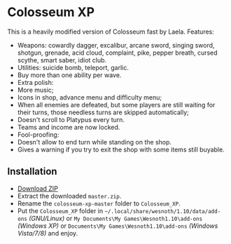 Colosseum XP
============

  This is a heavily modified version of Colosseum fast by Laela. Features:

  * Weapons: cowardly dagger, excalibur, arcane sword, singing sword, shotgun,
    grenade, acid cloud, complaint, pike, pepper breath, cursed scythe,
    smart saber, idiot club.
  * Utilities: suicide bomb, teleport, garlic.
  * Buy more than one ability per wave.
  * Extra polish:
   * More music;
   * Icons in shop, advance menu and difficulty menu;
   * When all enemies are defeated, but some players are still waiting for
     their turns, those needless turns are skipped automatically;
   * Doesn't scroll to Platypus every turn.
   * Teams and income are now locked.
  * Fool-proofing:
   * Doesn't allow to end turn while standing on the shop.
   * Gives a warning if you try to exit the shop with some items still
     buyable.

Installation
------------

  * [Download ZIP](https://github.com/lamefun/colosseum-xp/archive/master.zip)
  * Extract the downloaded `master.zip`.
  * Rename the `colosseum-xp-master` folder to `Colosseum_XP`.
  * Put the `Colosseum_XP` folder in `~/.local/share/wesnoth/1.10/data/add-ons`
    *(GNU/Linux)* or `My Documents\My Games\Wesnoth1.10\add-ons` *(Windows XP)*
    or `Documents\My Games\Wesnoth1.10\add-ons` *(Windows Vista/7/8)* and enjoy.

